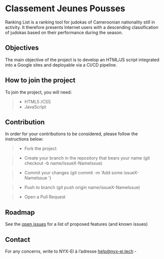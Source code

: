 # Classement Jeunes Pousses

Ranking List is a ranking tool for judokas of Cameroonian nationality still in activity. It therefore presents Internet users with a descending classification of judokas based on their performance during the season. 

## Objectives
The main objective of the project is to develop an HTML/JS script integrated into a Google sites and deployable via a CI/CD pipeline. 

## How to join the project

To join the project, you will need: 

> * HTML5 /CSS
> * JavaScript


## Contribution

In order for your contributions to be considered, please follow the instructions below:

> * Fork the project

 > * Create your branch in the repository that bears your name (git checkout -b name/issueX-NameIssue)

> * Commit your changes (git commit -m 'Add some issueX-NameIssue ')

> * Push to branch (git push origin name/issueX-NameIssue)

> *  Open a Pull Request

## Roadmap
See the [open issues](https://github.com/nyx-ei/cjp/issues) for a list of proposed features (and known issues)


## Contact

For any concerns, write to NYX-EI à l’adresse help@nyx-ei.tech - 
